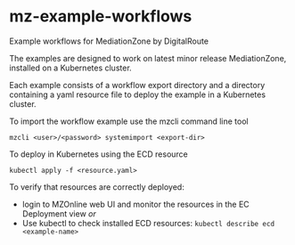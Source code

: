 # mz-example-workflows
Example workflows for MediationZone by DigitalRoute

The examples are designed to work on latest minor release MediationZone, installed on a Kubernetes cluster.

Each example consists of a workflow export directory and a directory containing a yaml resource file to deploy the example in a Kubernetes cluster.

To import the workflow example use the mzcli command line tool

`mzcli <user>/<password> systemimport <export-dir>`

To deploy in Kubernetes using the ECD resource

`kubectl apply -f <resource.yaml>`

To verify that resources are correctly deployed:

* login to MZOnline web UI and monitor the resources in the EC Deployment view
*or*
* Use kubectl to check installed ECD resources: `kubectl describe ecd <example-name>`
